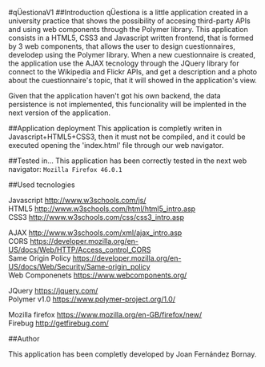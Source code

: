 #qÜestionaV1
##Introduction
qÜestiona is a little application created in a university practice that shows the possibility of accesing third-party APIs and using web components through the Polymer library. This application consists in a HTML5, CSS3 and Javascript written frontend, that is formed by 3 web components, that allows the user to design cuestionnaires, develodep using the Polymer library. When a new cuestionnaire is created, the application use the AJAX tecnology through the JQuery library for connect to the Wikipedia and Flickr APIs, and get a description and a photo about the cuestionnaire's topic, that it will showed in the application's view.

Given that the application haven't got his own backend, the data persistence is not implemented, this funcionality will be implented in the next version of the application.

##Application deployment
This application is completly writen in Javascript+HTML5+CSS3, then it must not be compiled, and it could be executed opening the 'index.html' file through our web navigator.

##Tested in...
This application has been correctly tested in the next web navigator:
`Mozilla Firefox 46.0.1`

##Used tecnologies

Javascript http://www.w3schools.com/js/  
HTML5 http://www.w3schools.com/html/html5_intro.asp  
CSS3 http://www.w3schools.com/css/css3_intro.asp  
  
AJAX http://www.w3schools.com/xml/ajax_intro.asp  
CORS https://developer.mozilla.org/en-US/docs/Web/HTTP/Access_control_CORS  
Same Origin Policy https://developer.mozilla.org/en-US/docs/Web/Security/Same-origin_policy  
Web Componenets https://www.webcomponents.org/  
  
JQuery https://jquery.com/  
Polymer v1.0 https://www.polymer-project.org/1.0/  
  
Mozilla firefox https://www.mozilla.org/en-GB/firefox/new/  
Firebug http://getfirebug.com/  

##Author

This application has been completly developed by Joan Fernández Bornay.
